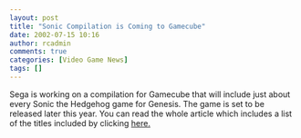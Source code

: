 ```yaml
---
layout: post
title: "Sonic Compilation is Coming to Gamecube"
date: 2002-07-15 10:16
author: rcadmin
comments: true
categories: [Video Game News]
tags: []
---
```

Sega is working on a compilation for Gamecube that will include just about every Sonic the Hedgehog game for Genesis. The game is set to be released later this year. You can read the whole article which includes a list of the titles included by clicking <a href=http://gamespot.com/gamespot/stories/news/0,10870,2874254,00.html>here.</a>
